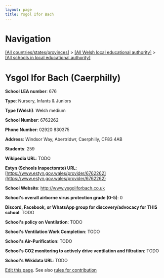 ```yaml
---
layout: page
title: Ysgol Ifor Bach
---
```

# Navigation

[[All countries/states/provinces]](../../..) > [[All Welsh local educational authority]](../..) > [[All schools in local educational authority]](..)

# Ysgol Ifor Bach (Caerphilly)

**School LEA number**: 676

**Type**: Nursery, Infants & Juniors

**Type (Welsh)**: Welsh medium

**School Number**: 6762262

**Phone Number**: 02920 830375

**Address**: Windsor Way, Abertridwr, Caerphilly, CF83 4AB

**Students**: 259

**Wikipedia URL**: TODO

**Estyn (Schools Inspectorate) URL**: [https://www.estyn.gov.wales/provider/6762262](https://www.estyn.gov.wales/provider/6762262)

**School Website**: http://www.ysgoliforbach.co.uk

**School's overall airborne virus protection grade (0-5)**: 0

**Discord, Facebook, or WhatsApp group for discovery/advocacy for THIS school**: TODO

**School's policy on Ventilation**: TODO

**School's Ventilation Work Completion**: TODO

**School's Air-Purification**: TODO

**School's CO2 monitoring to actively drive ventilation and filtration**: TODO

**School's Wikidata URL**: TODO




[Edit this page](https://github.com/ventilate-schools/Wales/edit/prif/./Caerphilly/Ysgol_Ifor_Bach.md). See also [rules for contribution](../../../contribution-rules/)
